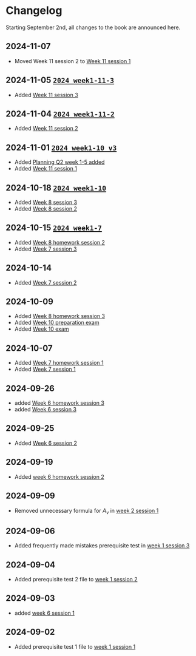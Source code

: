 # Changelog

Starting September 2nd, all changes to the book are announced here.

## 2024-11-07
- Moved Week 11 session 2 to [Week 11 session 1](week_11/session_2/intro.ipynb)

## 2024-11-05 [`2024_week1-11-3`](https://github.com/TeachBooks/bridging_mechanics/releases/tag/2024_week1-11-3)
- Added [Week 11 session 3](week_11/session_3/intro.ipynb)

## 2024-11-04 [`2024_week1-11-2`](https://github.com/TeachBooks/bridging_mechanics/releases/tag/2024_week1-10-2)
- Added [Week 11 session 2](week_11/session_2/intro.ipynb)

## 2024-11-01 [`2024_week1-10_v3`](https://github.com/TeachBooks/bridging_mechanics/releases/tag/2024_week1-10_v3)
- Added [Planning Q2 week 1-5 added](schedule.md)
- Added [Week 11 session 1](week_11/session_1/intro.ipynb)

## 2024-10-18 [`2024_week1-10`](https://github.com/TeachBooks/bridging_mechanics/releases/tag/2024_week1-10)
- Added [Week 8 session 3](week_8/session_3/intro.ipynb)
- Added [Week 8 session 2](week_8/session_2/intro.ipynb)

## 2024-10-15 [`2024_week1-7`](https://github.com/TeachBooks/bridging_mechanics/releases/tag/2024_week1-7)
- Added [Week 8 homework session 2](week_8/homework_2/intro.md)
- Added [Week 7 session 3](week_7/session_3/intro.ipynb)

## 2024-10-14
- Added [Week 7 session 2](week_7/session_2/intro.ipynb)

## 2024-10-09
- Added [Week 8 homework session 3](week_8/homework_3/intro.md)
- Added [Week 10 preparation exam](week_10/homework/intro.md)
- Added [Week 10 exam](week_10/session/intro.md)

## 2024-10-07
- Added [Week 7 homework session 1](week_7/homework_2/intro.md)
- Added [Week 7 session 1](week_7/session_1/intro.ipynb)

## 2024-09-26
- added [Week 6 homework session 3](week_6/homework_3/intro.md)
- added [Week 6 session 3](week_6/homework_3/intro.md)

## 2024-09-25
- Added [Week 6 session 2](week_6/session_2/intro.md)

## 2024-09-19
- Added [week 6 homework session 2](week_6/homework_2/intro.md)

## 2024-09-09
- Removed unnecessary formula for $A_v$ in [week 2 session 1](week_2/session_1/intro.ipynb)

## 2024-09-06
- Added frequently made mistakes prerequisite test in [week 1 session 3](week_1/session_3/FMM.md)

## 2024-09-04
- Added prerequisite test 2 file to [week 1 session 2](week_1/session_2/intro.md)

## 2024-09-03
- added [week 6 session 1](week_6/session_1/intro.ipynb)

## 2024-09-02
- Added prerequisite test 1 file to [week 1 session 1](week_1/session_1/intro.md)